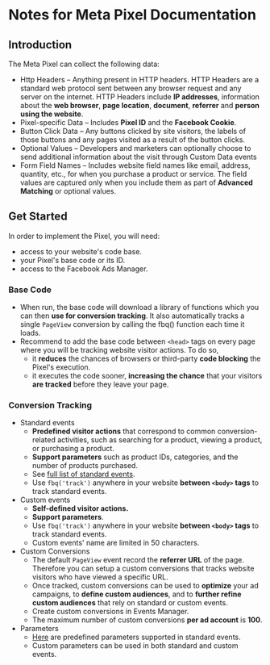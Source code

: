 # Notes for Meta Pixel Documentation

## Introduction
The Meta Pixel can collect the following data:

- Http Headers – Anything present in HTTP headers. HTTP Headers are a standard web protocol sent between any browser request and any server on the internet. HTTP Headers include **IP addresses**, information about the **web browser**, **page location**, **document**, **referrer** and **person using the website**.
- Pixel-specific Data – Includes **Pixel ID** and the **Facebook Cookie**.
- Button Click Data – Any buttons clicked by site visitors, the labels of those buttons and any pages visited as a result of the button clicks.
- Optional Values – Developers and marketers can optionally choose to send additional information about the visit through Custom Data events
- Form Field Names – Includes website field names like email, address, quantity, etc., for when you purchase a product or service. The field values are captured only when you include them as part of **Advanced Matching** or optional values.

## Get Started
In order to implement the Pixel, you will need:
- access to your website's code base.
- your Pixel's base code or its ID.
- access to the Facebook Ads Manager.

### Base Code
- When run, the base code will download a library of functions which you can then **use for conversion tracking**. It also automatically tracks a single `PageView` conversion by calling the fbq() function each time it loads.
- Recommend to add the base code between `<head>` tags on every page where you will be tracking website visitor actions. To do so,
  - it **reduces** the chances of browsers or third-party **code blocking** the Pixel's execution.
  - it executes the code sooner, **increasing the chance** that your visitors **are tracked** before they leave your page.

### Conversion Tracking
- Standard events
  - **Predefined visitor actions** that correspond to common conversion-related activities, such as searching for a product, viewing a product, or purchasing a product.
  - **Support parameters** such as product IDs, categories, and the number of products purchased.
  - See [full list of standard events](https://developers.facebook.com/docs/meta-pixel/reference#standard-events).
  - Use `fbq('track')` anywhere in your website **between `<body>` tags** to track standard events.
- Custom events
  - **Self-defined visitor actions.**
  - **Support parameters**.
  - Use `fbq('track')` anywhere in your website **between `<body>` tags** to track standard events.
  - Custom events' name are limited in 50 characters.
- Custom Conversions
  - The default `PageView` event record the **referrer URL** of the page. Therefore you can setup a custom conversions that tracks website visitors who have viewed a specific URL.
  - Once tracked, custom conversions can be used to **optimize** your ad campaigns, to **define custom audiences**, and to **further refine custom audiences** that rely on standard or custom events.
  - Create custom conversions in Events Manager.
  - The maximum number of custom conversions **per ad account** is **100**.
- Parameters
  - [Here](https://developers.facebook.com/docs/meta-pixel/reference#object-properties) are predefined parameters supported in standard events.
  - Custom parameters can be used in both standard and custom events.